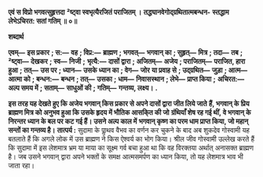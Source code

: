 **एवं स विप्रो भगवत्सुहृत्तदा** **²ष्ट्वा स्वभृत्यैरजितं पराजितम् ।** **तद्ध्यानवेगोद्ग्रथितात्मबन्धन-** **स्तद्धाम लेभेऽचिरत: सतां गतिम् ॥ ०॥** 

**शब्दार्थ** 

**एवम्—** **इस प्रकार** **; स:—** **वह** **; विप्र:—** **ब्राह्मण** **; भगवत्—** **भगवान् का** **; सुहृत्—** **मित्र** **; तदा—** **तब** **; ²ष्ट्वा—** **देखकर** **; स्व—** **निजी** **;** **भृत्यै:—** **दासों द्वारा** **; अजितम्—** **अजेय** **; पराजितम्—** **पराजित, हारा हुआ** **; तत्—** **उस पर** **; ध्यान—** **उसके ध्यान का** **; वेग—** **जोर** **या प्रवाह से** **; उद्ग्रथित—** **जुड़ा** **; आत्म—** **आत्मा को** **; बन्धन:—** **बन्धन** **; तत्—** **उसका** **; धाम—** **निवासस्थान** **; लेभे—** **प्राप्त किया** **;** **अचिरत:—** **अल्प समय में** **; सताम्—** **साधुओं की** **; गतिम्—** **गन्तव्य, लक्ष्य।** **.** 

**इस तरह यह देखते हुए कि अजेय भगवान् किस प्रकार से अपने दासों द्वारा जीत लिये जाते** **हैं, भगवान् के प्रिय ब्राह्मण मित्र को अनुभव हुआ कि उसके हृदय में भौतिक आसकि्त की जो** **ग्रंथियाँ शेष रह गई थीं, वे भगवान् के निरन्तर ध्यान के बल पर कट गई हैं। उसने अल्प काल में** **भगवान् कृष्ण का परम धाम प्राप्त किया, जो महान् सन्तों का गन्तव्य है।** **तात्पर्य :** सुदामा के पाॢथव वैभव का वर्णन कर चुकने के बाद अब शुकदेव गोस्वामी यह बतलाते हैं कि अगले लोक में उस ब्राह्मण ने किस ऐश्वर्य का भोग किया। श्रील जीव गोस्वामी उल्लेख करते हैं कि सुदामा में इस लेशमात्र भ्रम या माया का सूक्ष्म गर्व बचा हुआ था कि वह विरक्तया अर्थात् अनासक्त ब्राह्मण है। जब उसने भगवान् द्वारा अपने भक्तों के समक्ष आत्मसमर्पण का ध्यान किया, तो यह लेशमात्र भाव भी जाता रहा।  